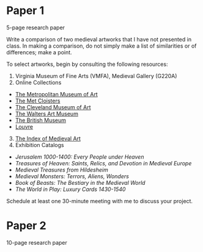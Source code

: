 # Paper 1
5-page research paper

Write a comparison of two medieval artworks that I have not presented in class. In making a comparison, do not simply make a list of similarities or of differences; make a point.

To select artworks, begin by consulting the following resources:
1. Virginia Museum of Fine Arts (VMFA), Medieval Gallery (G220A)
2. Online Collections
* [The Metropolitan Museum of Art](https://www.metmuseum.org/art/collection/search#!?department=17&showOnly=highlights&offset=0&pageSize=0&perPage=20&sortBy=relevance&sortOrder=asc&searchField=All)
* [The Met Cloisters](https://www.metmuseum.org/art/collection/search#!?department=7&showOnly=highlights&perPage=20&offset=0&pageSize=0&sortOrder=asc&searchField=All)
* [The Cleveland Museum of Art](http://www.clevelandart.org/art/collection/search?filter-department=Medieval%20Art)
* [The Walters Art Museum](https://art.thewalters.org/)
* [The British Museum](https://www.britishmuseum.org/research/collection_online/search.aspx)
* [Louvre](https://www.louvre.fr/en/moteur-de-recherche-oeuvres)
3. [The Index of Medieval Art](https://theindex.princeton.edu/)
4. Exhibition Catalogs
* _Jerusalem 1000-1400: Every People under Heaven_
* _Treasures of Heaven: Saints, Relics, and Devotion in Medieval Europe_
* _Medieval Treasures from Hildesheim_
* _Medieval Monsters: Terrors, Aliens, Wonders_
* _Book of Beasts: The Bestiary in the Medieval World_
* _The World in Play: Luxury Cards 1430-1540_

Schedule at least one 30-minute meeting with me to discuss your project.

# Paper 2
10-page research paper
